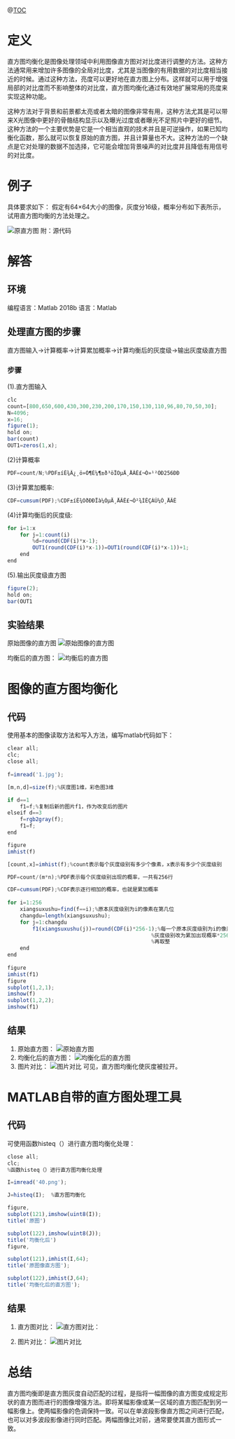 ﻿---
#subtitle:   检测理论概述 #副标题
header-img: img/post-web.jpg    #这篇文章标题背景图片
catalog: true                       # 是否归档
tags:                               #标签
	- 信息与通信
	- 信号处理
	- 数字图像处理
---

@[TOC](直方图均衡化)
# 定义
直方图均衡化是图像处理领域中利用图像直方图对对比度进行调整的方法。这种方法通常用来增加许多图像的全局对比度，尤其是当图像的有用数据的对比度相当接近的时候。通过这种方法，亮度可以更好地在直方图上分布。这样就可以用于增强局部的对比度而不影响整体的对比度，直方图均衡化通过有效地扩展常用的亮度来实现这种功能。
	
这种方法对于背景和前景都太亮或者太暗的图像非常有用，这种方法尤其是可以带来X光图像中更好的骨骼结构显示以及曝光过度或者曝光不足照片中更好的细节。这种方法的一个主要优势是它是一个相当直观的技术并且是可逆操作，如果已知均衡化函数，那么就可以恢复原始的直方图，并且计算量也不大。这种方法的一个缺点是它对处理的数据不加选择，它可能会增加背景噪声的对比度并且降低有用信号的对比度。

# 例子
具体要求如下：
假定有64×64大小的图像，灰度分16级，概率分布如下表所示，试用直方图均衡的方法处理之。

![原直方图](https://img-blog.csdnimg.cn/20190510001348880.png?x-oss-process=image/watermark,type_ZmFuZ3poZW5naGVpdGk,shadow_10,text_aHR0cHM6Ly9ibG9nLmNzZG4ubmV0L3FxXzQwMDkwODU5,size_16,color_FFFFFF,t_70)
附：源代码

# 解答
## 环境
编程语言：Matlab 2018b
语言：Matlab
## 处理直方图的步骤
直方图输入->计算概率->计算累加概率->计算均衡后的灰度级->输出灰度级直方图

### 步骤

(1).直方图输入
```javascript
clc
count=[800,650,600,430,300,230,200,170,150,130,110,96,80,70,50,30];
N=4096;
x=16;
figure(1);
hold on;
bar(count) 
OUT1=zeros(1,x);
```
(2)计算概率
```javascript
PDF=count/N;%PDF±íÊ¾Ã¿¸ö»Ò¶È¼¶±ð³öÏÖµÄ¸ÅÂÊ£¬Ò»¹²ÓÐ256ÐÐ
```
(3)计算累加概率:
```javascript
CDF=cumsum(PDF);%CDF±íÊ¾ÖðÐÐÏà¼ÓµÄ¸ÅÂÊ£¬Ò²¾ÍÊÇÀÛ¼Ó¸ÅÂÊ
```

(4)计算均衡后的灰度级:
```javascript
for i=1:x
    for j=1:count(i)
        %d=round(CDF(i)*x-1);
        OUT1(round(CDF(i)*x-1))=OUT1(round(CDF(i)*x-1))+1;
    end
end
```
(5).输出灰度级直方图
```javascript
figure(2);
hold on;
bar(OUT1
```

## 实验结果
原始图像的直方图
![原始图像的直方图](https://img-blog.csdnimg.cn/20190510145628345.png?x-oss-process=image/watermark,type_ZmFuZ3poZW5naGVpdGk,shadow_10,text_aHR0cHM6Ly9ibG9nLmNzZG4ubmV0L3FxXzQwMDkwODU5,size_16,color_FFFFFF,t_70)

均衡后的直方图：
![均衡后的直方图](https://img-blog.csdnimg.cn/20190510145724420.png?x-oss-process=image/watermark,type_ZmFuZ3poZW5naGVpdGk,shadow_10,text_aHR0cHM6Ly9ibG9nLmNzZG4ubmV0L3FxXzQwMDkwODU5,size_16,color_FFFFFF,t_70)
# 图像的直方图均衡化
## 代码
使用基本的图像读取方法和写入方法，编写matlab代码如下：
```javascript
clear all;
clc;
close all;
 
f=imread('1.jpg');

[m,n,d]=size(f);%灰度图1维，彩色图3维

if d==1
    f1=f;%复制后新的图片f1，作为改变后的图片
elseif d==3
    f=rgb2gray(f);
    f1=f;
end

figure
imhist(f)

[count,x]=imhist(f);%count表示每个灰度级别有多少个像素，x表示有多少个灰度级别

PDF=count/(m*n);%PDF表示每个灰度级别出现的概率，一共有256行

CDF=cumsum(PDF);%CDF表示逐行相加的概率，也就是累加概率
 
for i=1:256
    xiangsuxushu=find(f==i);%原本灰度级别为i的像素在第几位
    changdu=length(xiangsuxushu);
    for j=1:changdu
        f1(xiangsuxushu(j))=round(CDF(i)*256-1);%每一个原本灰度级别为i的像素，
                                              %灰度级别改为累加出现概率*256
                                              %再取整
    end
end
 
figure
imhist(f1)
figure
subplot(1,2,1);
imshow(f)
subplot(1,2,2);
imshow(f1)
```

## 结果
1. 原始直方图：
![ 原始直方图](https://img-blog.csdnimg.cn/20190510150617317.png?x-oss-process=image/watermark,type_ZmFuZ3poZW5naGVpdGk,shadow_10,text_aHR0cHM6Ly9ibG9nLmNzZG4ubmV0L3FxXzQwMDkwODU5,size_16,color_FFFFFF,t_70)
2. 均衡化后的直方图：
![均衡化后的直方图](https://img-blog.csdnimg.cn/20190510150657176.png?x-oss-process=image/watermark,type_ZmFuZ3poZW5naGVpdGk,shadow_10,text_aHR0cHM6Ly9ibG9nLmNzZG4ubmV0L3FxXzQwMDkwODU5,size_16,color_FFFFFF,t_70)
3. 图片对比：
![图片对比](https://img-blog.csdnimg.cn/20190510150736893.png?x-oss-process=image/watermark,type_ZmFuZ3poZW5naGVpdGk,shadow_10,text_aHR0cHM6Ly9ibG9nLmNzZG4ubmV0L3FxXzQwMDkwODU5,size_16,color_FFFFFF,t_70)
可见，直方图均衡化使灰度被拉开。
# MATLAB自带的直方图处理工具
## 代码
可使用函数histeq（）进行直方图均衡化处理：
```javascript
close all;
clc;
%函数histeq（）进行直方图均衡化处理

I=imread('40.png');

J=histeq(I);  %直方图均衡化

figure,
subplot(121),imshow(uint8(I));
title('原图')

subplot(122),imshow(uint8(J));
title('均衡化后')
figure,

subplot(121),imhist(I,64);
title('原图像直方图');

subplot(122),imhist(J,64);
title('均衡化后的直方图');

```

## 结果
1. 直方图对比：
![直方图对比：](https://img-blog.csdnimg.cn/20190510151056956.png?x-oss-process=image/watermark,type_ZmFuZ3poZW5naGVpdGk,shadow_10,text_aHR0cHM6Ly9ibG9nLmNzZG4ubmV0L3FxXzQwMDkwODU5,size_16,color_FFFFFF,t_70)

2. 图片对比：
![图片对比](https://img-blog.csdnimg.cn/20190510151121466.png?x-oss-process=image/watermark,type_ZmFuZ3poZW5naGVpdGk,shadow_10,text_aHR0cHM6Ly9ibG9nLmNzZG4ubmV0L3FxXzQwMDkwODU5,size_16,color_FFFFFF,t_70)
# 总结
直方图均衡即是直方图灰度自动匹配的过程，是指将一幅图像的直方图变成规定形状的直方图而进行的图像增强方法。即将某幅影像或某一区域的直方图匹配到另一幅影像上。使两幅影像的色调保持一致。可以在单波段影像直方图之间进行匹配，也可以对多波段影像进行同时匹配。两幅图像比对前，通常要使其直方图形式一致。
